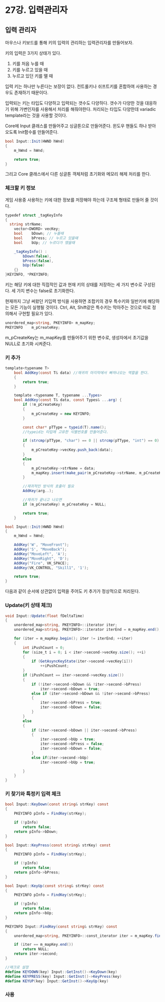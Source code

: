 # 27강. 입력관리자

## 입력 관리자

마우스나 키보드를 통해 키의 입력의 관리하는 입력관리자를 만들어보자.

키의 입력은 3가지 상태가 있다.

1. 키를 처음 누를 때
2. 키를 누르고 있을 때
3. 누르고 있던 키를 땔 때

입력 키는 하나만 누른다는 보장이 없다. 컨트롤키나 쉬프트키를 혼합하여 사용하는 경우도 존재하기 때문이다.

입력되는 키는 타입도 다양하고 입력되는 갯수도 다양하다. 갯수가 다양한 것을 대응하기 위해  가변인자를 사용해서 처리를 해줘야한다. 처리되는 타입도 다양한데 variadic template라는 것을 사용할 것이다.

Core에 Input 클래스를 만들어주고 싱글톤으로 만들어준다. 윈도우 핸들도 하나 받아오도록 Init함수를 만들어준다.

```csharp
bool Input::Init(HWND hWnd)
{
	m_hWnd = hWnd;

	return true;
}
```

그리고 Core 클래스에서 다른 싱글톤 객체처럼 초기화와 메모리 해제 처리를 한다.

### 체크할 키 정보

게임 사용중 사용하는 키에 대한 정보를 저장해야 하는데 구조체 형태로 만들어 줄 것이다.

```csharp
typedef struct _tagKeyInfo
{
  string strName;
	vector<DWORD> vecKey;
	bool	bDown; // 누를때
	bool	bPress; // 누르고 있을때
	bool	bUp; // 누르다가 땠을때

	_tagKeyInfo() :
		bDown(false),
		bPress(false),
		bUp(false)
	{}
}KEYINFO, *PKEYINFO;
```

키는 해당 키에 대한 직접적인 값과 현재 키의 상태를 저장하는 세 가지 변수로 구성된다. 세 가지 변수는 false로 초기화한다.

현재까지 그냥 써왔던 키입력 방식을 사용하면 조합키의 경우 특수키와 일반키에 해당하는 모든 기능이 실행될 것이다. Ctrl, Alt, Shift같은 특수키는 막아주는 것으로 따로 정의해서 구현할 필요가 있다.

```csharp
unordered_map<string, PKEYINFO> m_mapKey;
PKEYINFO	m_pCreateKey;
```

m_pCreateKey는 m_mapKey를 만들어주기 위한 변수로, 생성자에서 초기값을 NULL로 초기화 시켜준다. 

### 키 추가

```csharp
template<typename T>
	bool AddKey(const T& data) //재귀의 마지막에서 빠져나오는 역할을 한다.
	{
		return true;
	}

	template <typename T, typename ...Types>
	bool AddKey(const T& data, const Types& ...arg) {
		if (!m_pCreateKey)
		{
			m_pCreateKey = new KEYINFO;
		}

		const char* pTType = typeid(T).name();
		//typeid는 타입에 고유한 식별번호를 만들어준다.

		if (strcmp(pTType, "char") == 0 || strcmp(pTType, "int") == 0)
		{
			m_pCreateKey->vecKey.push_back(data);
		}
		else
		{
			m_pCreateKey->strName = data;
			m_mapKey.insert(make_pair(m_pCreateKey->strName, m_pCreateKey));
		}

		//재귀적인 방식의 호출이 필요
		AddKey(arg..);

		//재귀가 끝나고 나오면
		if (m_pCreateKey) m_pCreateKey = NULL;

		return true;
	}
```

```csharp
bool Input::Init(HWND hWnd)
{
	m_hWnd = hWnd;

	AddKey('W', "MoveFront");
	AddKey('S', "MoveBack");
	AddKey("MoveLeft", 'A');
	AddKey("MoveRight", 'D');
	AddKey("Fire", VK_SPACE);
	AddKey(VK_CONTROL, "Skill1", '1');

	return true;
}
```

다음과 같이 순서에 상관없이 입력을 주어도 키 추가가 정상적으로 처리된다.

### Update(키 상태 체크)

```csharp
void Input::Update(float fDeltaTime)
{
	unordered_map<string, PKEYINFO>::iterator iter;
	unordered_map<string, PKEYINFO>::iterator iterEnd = m_mapKey.end();

	for (iter = m_mapKey.begin(); iter != iterEnd; ++iter)
	{
		int iPushCount = 0;
		for (size_t i = 0; i < iter->second->vecKey.size(); ++i)
		{
			if (GetAsyncKeyState(iter->second->vecKey[i]))
				++iPushCount;
		}
		if (iPushCount == iter->second->vecKey.size())
		{
			if (!iter->second->bDown && !iter->second->bPress)
				iter->second->bDown = true;
			else if (iter->second->bDown && !iter->second->bPress)
			{
				iter->second->bPress = true;
				iter->second->bDown = false;
			}
		}
		else
		{
			if (iter->second->bDown || iter->second->bPress)
			{
				iter->second->bUp = true;
				iter->second->bPress = false;
				iter->second->bDown = false;
			}
			else if(iter->second->bUp)
				iter->second->bUp = true;

		}
	}
}
```

### 키 찾기와 특정키 입력 체크

```csharp
bool Input::KeyDown(const string& strKey) const
{
	PKEYINFO pInfo = FindKey(strKey);

	if (!pInfo)
		return false;
	return pInfo->bDown;
}

bool Input::KeyPress(const string& strKey) const
{
	PKEYINFO pInfo = FindKey(strKey);

	if (!pInfo)
		return false;
	return pInfo->bPress;
}

bool Input::KeyUp(const string& strKey) const
{
	PKEYINFO pInfo = FindKey(strKey);

	if (!pInfo)
		return false;
	return pInfo->bUp;
}

PKEYINFO Input::FindKey(const string& strKey) const
{
	unordered_map<string, PKEYINFO>::const_iterator iter = m_mapKey.find(strKey);

	if (iter == m_mapKey.end())
		return NULL;
	return iter->second;
}
```

```csharp
//매크로 설정
#define KEYDOWN(key) Input::GetInst()->KeyDown(key)
#define KEYPRESS(key) Input::GetInst()->KeyPress(key)
#define KEYUP(key) Input::GetInst()->KeyUp(key)
```

### 사용